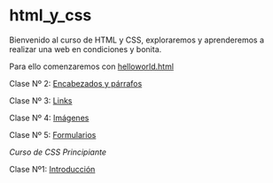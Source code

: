 # html_y_css

Bienvenido al curso de HTML y CSS, exploraremos y aprenderemos a realizar una web en condiciones y bonita.

Para ello comenzaremos con [helloworld.html](https://github.com/PaoRex/html_y_css/blob/main/helloworld.html)

Clase Nº 2: [Encabezados y párrafos](https://github.com/PaoRex/html_y_css/edit/main/curso_html/encabezados_y_p%C3%A1rrafos.html)

Clase Nº 3: [Links](https://github.com/PaoRex/html_y_css/blob/main/curso_html/enlace.html)

Clase Nº 4: [Imágenes](https://github.com/PaoRex/html_y_css/blob/main/curso_html/im%C3%A1genes.html)

Clase Nº 5: [Formularios](https://github.com/PaoRex/html_y_css/blob/main/formulario.html)

*Curso de CSS Principiante*

Clase Nº1: [Introducción](https://github.com/PaoRex/html_y_css/tree/main/curso_css/introduccion)
